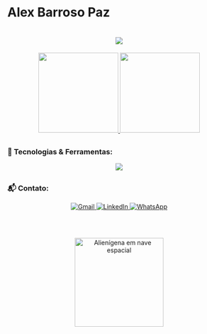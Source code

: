 ﻿# Alex Barroso Paz 
<h1 align="center">
  <a href="https://git.io/typing-svg">
    <img src="https://readme-typing-svg.herokuapp.com?font=Verdana&pause=1000&color=60FFCA&center=true&vCenter=true&width=435&lines=Olá!+Meu+nome+é+Alex+Barroso+Paz.;Sou+um+Desenvolvedor+Full+Stack.">
  </a>
</h1>

<div align="center">
  <a href="https://github.com/finntroll89">
    <img height="180em" src="https://github-readme-stats.vercel.app/api?username=finntroll89&show_icons=true&theme=aura&include_all_commits=true&count_private=true"/>
    <img height="180em" src="https://github-readme-stats.vercel.app/api/top-langs/?username=finntroll89&layout=compact&langs_count=7&theme=aura"/>
  </a>
</div>

##

### 🚀 Tecnologias & Ferramentas:

<p align="center">
  <a href="https://skillicons.dev">
    <img src="https://skillicons.dev/icons?i=html,css,javascript,typescript,react,next,nodejs,express,python,django,java,spring,mysql,postgresql,firebase,mongodb,docker,git,linux,vscode" />
  </a>
</p>

##

### 📬 Contato:

<div align="center">
  <!-- Botões de contato -->
  <a href="mailto:wallezpaz@gmail.com" target="_blank">
    <img src="https://img.shields.io/badge/-Gmail-%23333?style=for-the-badge&logo=gmail&logoColor=white" alt="Gmail">
  </a>
  <a href="https://www.linkedin.com/in/alex-barroso-paz" target="_blank">
    <img src="https://img.shields.io/badge/-LinkedIn-%230077B5?style=for-the-badge&logo=linkedin&logoColor=white" alt="LinkedIn">
  </a>
  <a href="https://wa.me/5592988356730?text=Ol%C3%A1%2C%20vim%20pelo%20GitHub" target="_blank">
    <img src="https://img.shields.io/badge/-WhatsApp-25D366?style=for-the-badge&logo=whatsapp&logoColor=white" alt="WhatsApp">
  </a>

  <!-- Espaço -->
  <br><br>

  <!-- Animação de alienígena em nave espacial -->
  <img src="https://cdn.pixabay.com/animation/2023/11/16/11/22/11-22-23-661_512.gif" alt="Alienígena em nave espacial" width="200">
</div>



